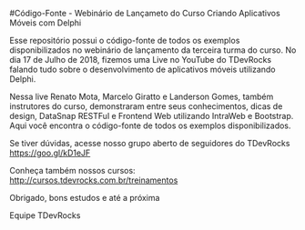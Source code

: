 #Código-Fonte - Webinário de Lançameto do Curso Criando Aplicativos Móveis com Delphi

Esse repositório possui o código-fonte de todos os exemplos disponibilizados no webinário de lançamento da terceira turma do curso. No dia 17 de Julho de 2018, fizemos uma Live no YouTube do TDevRocks falando tudo sobre o desenvolvimento de aplicativos móveis utilizando Delphi.

Nessa live Renato Mota, Marcelo Giratto e Landerson Gomes, também instrutores do curso, demonstraram entre seus conhecimentos, dicas de design, DataSnap RESTFul e Frontend Web utilizando IntraWeb e Bootstrap.
Aqui você encontra o código-fonte de todos os exemplos disponibilizados.

Se tiver dúvidas, acesse nosso grupo aberto de seguidores do TDevRocks <br>
https://goo.gl/kD1eJF

Conheça também nossos cursos:<br>
http://cursos.tdevrocks.com.br/treinamentos

Obrigado, bons estudos e até a próxima

Equipe TDevRocks